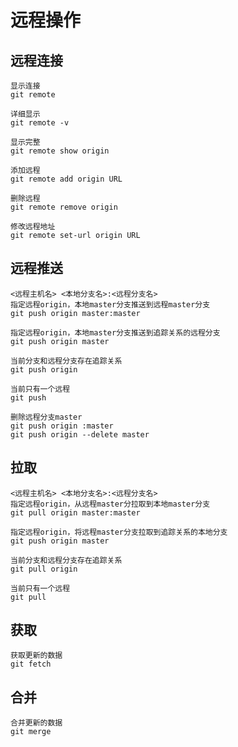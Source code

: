 # 远程操作

## 远程连接

    显示连接
    git remote

    详细显示
    git remote -v

    显示完整
    git remote show origin

    添加远程
    git remote add origin URL

    删除远程
    git remote remove origin

    修改远程地址
    git remote set-url origin URL

## 远程推送

    <远程主机名> <本地分支名>:<远程分支名>
    指定远程origin，本地master分支推送到远程master分支
    git push origin master:master

    指定远程origin，本地master分支推送到追踪关系的远程分支
    git push origin master

    当前分支和远程分支存在追踪关系
    git push origin

    当前只有一个远程
    git push

    删除远程分支master
    git push origin :master
    git push origin --delete master

## 拉取

    <远程主机名> <本地分支名>:<远程分支名>
    指定远程origin，从远程master分拉取到本地master分支
    git pull origin master:master

    指定远程origin，将远程master分支拉取到追踪关系的本地分支
    git push origin master

    当前分支和远程分支存在追踪关系
    git pull origin

    当前只有一个远程
    git pull

## 获取

    获取更新的数据
    git fetch

## 合并

    合并更新的数据
    git merge
